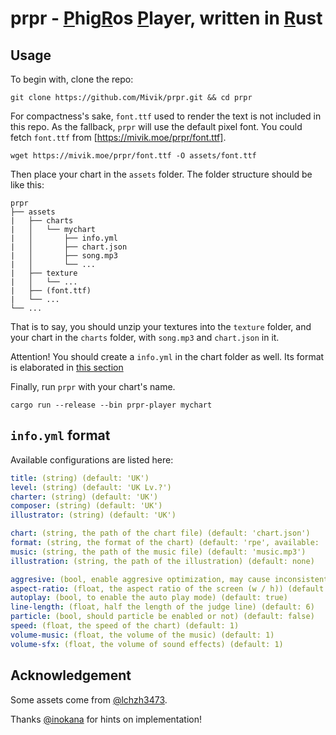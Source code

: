 # prpr - <ins>P</ins>hig<ins>R</ins>os <ins>P</ins>layer, written in <ins>R</ins>ust

## Usage

To begin with, clone the repo:

```shell
git clone https://github.com/Mivik/prpr.git && cd prpr
```

For compactness's sake, `font.ttf` used to render the text is not included in this repo. As the fallback, `prpr` will use the default pixel font. You could fetch `font.ttf` from [https://mivik.moe/prpr/font.ttf].

```shell
wget https://mivik.moe/prpr/font.ttf -O assets/font.ttf
```

Then place your chart in the `assets` folder. The folder structure should be like this:

```
prpr
├── assets
|   ├── charts
|   │   └── mychart
|   │       ├── info.yml
|   │       ├── chart.json
|   │       ├── song.mp3
|   │       └── ...
|   ├── texture
|   │   └── ...
|   ├── (font.ttf)
|   └── ...
└── ...
```

That is to say, you should unzip your textures into the `texture` folder, and your chart in the `charts` folder, with `song.mp3` and `chart.json` in it.

Attention! You should create a `info.yml` in the chart folder as well. Its format is elaborated in [this section](#infoyml-format)

Finally, run `prpr` with your chart's name.

```shell
cargo run --release --bin prpr-player mychart
```

## `info.yml` format

Available configurations are listed here:

```yml
title: (string) (default: 'UK')
level: (string) (default: 'UK Lv.?')
charter: (string) (default: 'UK')
composer: (string) (default: 'UK')
illustrator: (string) (default: 'UK')

chart: (string, the path of the chart file) (default: 'chart.json')
format: (string, the format of the chart) (default: 'rpe', available: 'rpe', 'pgr', 'pec')
music: (string, the path of the music file) (default: 'music.mp3')
illustration: (string, the path of the illustration) (default: none)

aggresive: (bool, enable aggresive optimization, may cause inconsistent render result) (default: true)
aspect-ratio: (float, the aspect ratio of the screen (w / h)) (default: 16 / 9)
autoplay: (bool, to enable the auto play mode) (default: true)
line-length: (float, half the length of the judge line) (default: 6)
particle: (bool, should particle be enabled or not) (default: false)
speed: (float, the speed of the chart) (default: 1)
volume-music: (float, the volume of the music) (default: 1)
volume-sfx: (float, the volume of sound effects) (default: 1)
```

## Acknowledgement

Some assets come from [@lchzh3473](https://github.com/lchzh3473).

Thanks [@inokana](https://github.com/GBTP) for hints on implementation!
